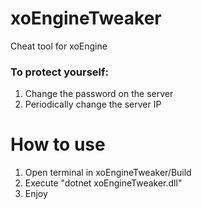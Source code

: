 # xoEngineTweaker
Cheat tool for xoEngine
### To protect yourself:
1. Change the password on the server
2. Periodically change the server IP
# How to use
1. Open terminal in xoEngineTweaker/Build
2. Execute "dotnet xoEngineTweaker.dll"
3. Enjoy
